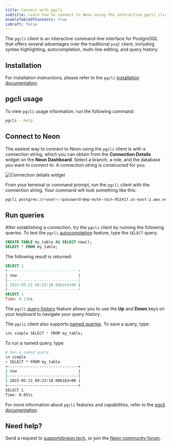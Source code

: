 ```yaml
---
title: Connect with pgcli
subtitle: Learn how to connect to Neon using the interactive pgcli client
enableTableOfContents: true
isDraft: false
---
```


The `pgcli` client is an interactive command-line interface for PostgreSQL that offers several advantages over the traditional `psql` client, including syntax highlighting, autocompletion, multi-line editing, and query history.

## Installation

For installation instructions, please refer to the `pgcli` [installation documentation](https://www.pgcli.com/install).

## pgcli usage

To view `pgcli` usage information, run the following command:

```bash
pgcli --help
```

## Connect to Neon

The easiest way to connect to Neon using the `pgcli` client is with a connection string, which you can obtain  from the **Connection Details** widget on the **Neon Dashboard**. Select a branch, a role, and the database you want to connect to. A connection string is constructed for you.

![Connection details widget](/docs/connect/connection_details.png)

From your terminal or command prompt, run the `pgcli` client with the connection string. Your command will look something like this:

<CodeBlock shouldWrap>

```bash
pgcli postgres://<user>:<password>@ep-mute-rain-952417.us-east-2.aws.neon.tech/<dbname>
```

</CodeBlock>

## Run queries

After establishing a connection, try the `pgcli` client by running the following queries. To test the `pgcli` [autocompletion](https://www.pgcli.com/completion) feature, type the `SELECT` query.

```sql
CREATE TABLE my_table AS SELECT now();
SELECT * FROM my_table;
```

The following result is returned:

```sql
SELECT 1
+-------------------------------+
| now                           |
|-------------------------------|
| 2023-05-21 09:23:18.086163+00 |
+-------------------------------+
SELECT 1
Time: 0.116s
```

The `pgcli` [query history](https://www.pgcli.com/history) feature allows you to use the **Up** and **Down** keys on your keyboard to navigate your query history.

The `pgcli` client also supports [named queries](https://www.pgcli.com/named_queries.md). To save a query, type:

```bash
\ns simple SELECT * FROM my_table;
```

To run a named query, type:

```bash
# Run a named query.
\n simple
> SELECT * FROM my_table
+-------------------------------+
| now                           |
|-------------------------------|
| 2023-05-21 09:23:18.086163+00 |
+-------------------------------+
SELECT 1
Time: 0.051s
```

For more information about `pgcli` features and capabilities, refer to the [pgcli documentation](https://www.pgcli.com/docs).

## Need help?

Send a request to [support@neon.tech](mailto:support@neon.tech), or join the [Neon community forum](https://community.neon.tech/).
